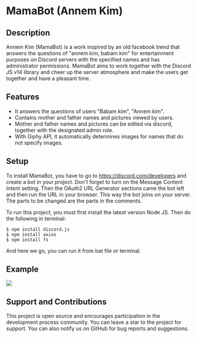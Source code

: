 # MamaBot (Annem Kim)

## Description
Annem Kim (MamaBot) is a work inspired by an old facebook trend that answers the questions of "annem kim, babam kim" for entertainment purposes on Discord servers with the specified names and has administrator permissions. MamaBot aims to work together with the Discord JS v14 library and cheer up the server atmosphere and make the users get together and have a pleasant time.

## Features
- It answers the questions of users "Babam kim", "Annem kim".
- Contains mother and father names and pictures viewed by users.
- Mother and father names and pictures can be edited via discord, together with the designated admin role.
- With Giphy API, it automatically determines images for names that do not specify images.

## Setup
To install MamaBot, you have to go to https://discord.com/developers and create a bot in your project. Don't forget to turn on the Message Content Intent setting. Then the OAuth2 URL Generator sections came the bot left and then run the URL in your browser. This way the bot joins on your server.
The parts to be changed are the parts in the comments.

To run this project, you must first install the latest version Node JS. Then do the following in terminal:

```
$ npm install discord.js
$ npm install axios
$ npm install fs
```
And here we go, you can run it from bat file or terminal.

## Example
![](https://cdn.discordapp.com/attachments/756255688195571756/1137224528657907814/2023-08-05_06_19_35-sokbet___yesler_alem_-_Discord.png)

## Support and Contributions
This project is open source and encourages participation in the development process community. You can leave a star to the project for support. You can also notify us on GitHub for bug reports and suggestions.
